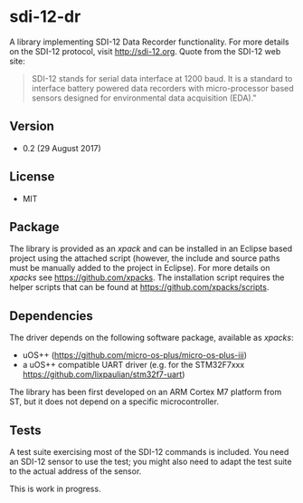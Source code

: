 # sdi-12-dr
A library implementing SDI-12 Data Recorder functionality. For more details on the SDI-12 protocol, visit http://sdi-12.org. Quote from the SDI-12 web site:
> SDI-12 stands for serial data interface at 1200 baud. It is a standard to interface battery powered data recorders with micro-processor based sensors designed for environmental data acquisition (EDA)."

## Version
* 0.2 (29 August 2017)

## License
* MIT

## Package
The library is provided as an _xpack_ and can be installed in an Eclipse based project using the attached script (however, the include and source paths must be manually added to the project in Eclipse). For more details on _xpacks_ see https://github.com/xpacks. The installation script requires the helper scripts that can be found at https://github.com/xpacks/scripts.

## Dependencies
The driver depends on the following software package, available as _xpacks_:
* uOS++ (https://github.com/micro-os-plus/micro-os-plus-iii)
* a uOS++ compatible UART driver (e.g. for the STM32F7xxx https://github.com/lixpaulian/stm32f7-uart)

The library has been first developed on an ARM Cortex M7 platform from ST, but it does not depend on a specific microcontroller.

## Tests
A test suite exercising most of the SDI-12 commands is included. You need an SDI-12 sensor to use the test; you might also need to adapt the test suite to the actual address of the sensor.

This is work in progress.
